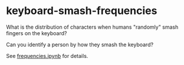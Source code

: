 # keyboard-smash-frequencies
What is the distribution of characters when humans "randomly" smash fingers on the keyboard?

Can you identify a person by how they smash the keyboard?

See [frequencies.ipynb](frequencies.ipynb) for details.
